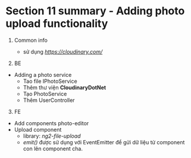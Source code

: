 # **Section 11 summary** - Adding photo upload functionality
1. Common info
    - sử dụng *https://cloudinary.com/*

2. BE
+ Adding a photo service
    + Tao file IPhotoService
    + Thêm thư viện **CloudinaryDotNet**
    + Tạo PhotoService
    + Thêm UserController


3. FE
- Add components photo-editor
- Upload component
    + library: *ng2-file-upload*
    + *emit()* được sử dụng với EventEmitter để gửi dữ liệu từ component con lên component cha.

